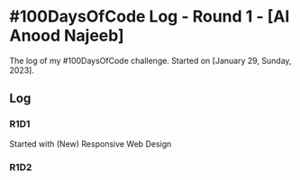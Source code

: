 # #100DaysOfCode Log - Round 1 - [Al Anood Najeeb]

The log of my #100DaysOfCode challenge. Started on [January 29, Sunday, 2023].

## Log

### R1D1 
Started with (New) Responsive Web Design
### R1D2
